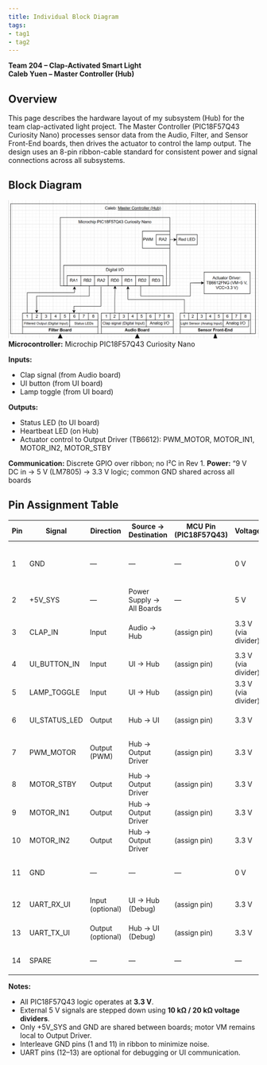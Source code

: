 ```yaml
---
title: Individual Block Diagram
tags:
- tag1
- tag2
---
```


**Team 204 – Clap-Activated Smart Light**  
**Caleb Yuen – Master Controller (Hub)**  


## Overview
This page describes the hardware layout of my subsystem (Hub) for the team clap-activated light project. The Master Controller (PIC18F57Q43 Curiosity Nano) processes sensor data from the Audio, Filter, and Sensor Front-End boards, then drives the actuator to control the lamp output. The design uses an 8-pin ribbon-cable standard for consistent power and signal connections across all subsystems.


## Block Diagram 
![Caleb Yuen: Master Controller (Hub) ](HubController.png)
**Microcontroller:** Microchip PIC18F57Q43 Curiosity Nano  

**Inputs:**  
- Clap signal (from Audio board)
- UI button (from UI board)
- Lamp toggle (from UI board)

**Outputs:**  
- Status LED (to UI board)
- Heartbeat LED (on Hub)
- Actuator control to Output Driver (TB6612): PWM_MOTOR, MOTOR_IN1, MOTOR_IN2, MOTOR_STBY

**Communication:** Discrete GPIO over ribbon; no I²C in Rev 1. 
**Power:** “9 V DC in → 5 V (LM7805) → 3.3 V logic; common GND shared across all boards  

## Pin Assignment Table
| Pin | Signal             | Direction         | Source → Destination     | MCU Pin (PIC18F57Q43) | Voltage | Notes |
|-----|--------------------|------------------|--------------------------|------------------------|----------|-------|
| 1   | GND                | —                | —                        | —                      | 0 V      | Common ground reference across all subsystems |
| 2   | +5V_SYS            | —                | Power Supply → All Boards | —                      | 5 V      | Regulated output from LM7805 |
| 3   | CLAP_IN            | Input             | Audio → Hub              | (assign pin)           | 3.3 V (via divider) | Clap detection digital signal |
| 4   | UI_BUTTON_IN       | Input             | UI → Hub                 | (assign pin)           | 3.3 V (via divider) | User button input |
| 5   | LAMP_TOGGLE        | Input             | UI → Hub                 | (assign pin)           | 3.3 V (via divider) | Light toggle control |
| 6   | UI_STATUS_LED      | Output            | Hub → UI                 | (assign pin)           | 3.3 V     | Status indicator LED |
| 7   | PWM_MOTOR          | Output (PWM)      | Hub → Output Driver      | (assign pin)           | 3.3 V     | Lamp or motor dimming signal |
| 8   | MOTOR_STBY         | Output            | Hub → Output Driver      | (assign pin)           | 3.3 V     | Enables motor driver IC |
| 9   | MOTOR_IN1          | Output            | Hub → Output Driver      | (assign pin)           | 3.3 V     | Direction control A |
| 10  | MOTOR_IN2          | Output            | Hub → Output Driver      | (assign pin)           | 3.3 V     | Direction control B |
| 11  | GND                | —                 | —                        | —                      | 0 V       | Interleaved ground for noise reduction |
| 12  | UART_RX_UI         | Input (optional)  | UI → Hub (Debug)         | (assign pin)           | 3.3 V     | Serial receive for UI board |
| 13  | UART_TX_UI         | Output (optional) | Hub → UI (Debug)         | (assign pin)           | 3.3 V     | Serial transmit for UI board |
| 14  | SPARE              | —                 | —                        | —                      | —         | Reserved for future use |

**Notes:**
- All PIC18F57Q43 logic operates at **3.3 V**.  
- External 5 V signals are stepped down using **10 kΩ / 20 kΩ voltage dividers**.  
- Only +5V_SYS and GND are shared between boards; motor VM remains local to Output Driver.  
- Interleave GND pins (1 and 11) in ribbon to minimize noise.  
- UART pins (12–13) are optional for debugging or UI communication.

